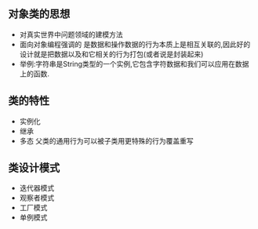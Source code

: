 ## 对象类的思想
- 对真实世界中问题领域的建模方法
- 面向对象编程强调的 是数据和操作数据的行为本质上是相互关联的,因此好的设计就是把数据以及和它相关的行为打包(或者说是封装起来)
- 举例:字符串是String类型的一个实例,它包含字符数据和我们可以应用在数据上的函数.
## 类的特性
- 实例化
- 继承
- 多态 父类的通用行为可以被子类用更特殊的行为覆盖重写

## 类设计模式
- 迭代器模式
- 观察者模式
- 工厂模式
- 单例模式